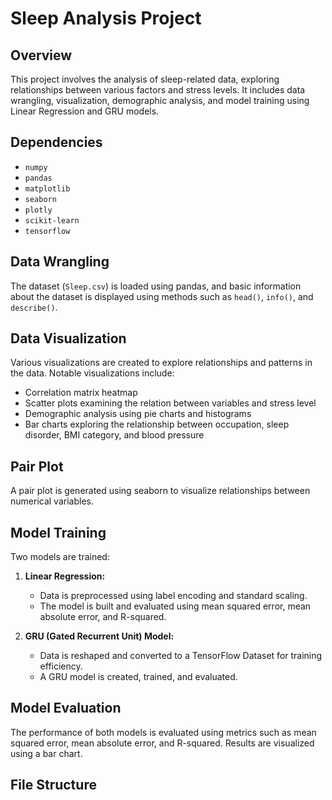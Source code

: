 # Sleep Analysis Project

## Overview

This project involves the analysis of sleep-related data, exploring relationships between various factors and stress levels. It includes data wrangling, visualization, demographic analysis, and model training using Linear Regression and GRU models.

## Dependencies

- `numpy`
- `pandas`
- `matplotlib`
- `seaborn`
- `plotly`
- `scikit-learn`
- `tensorflow`

## Data Wrangling

The dataset (`Sleep.csv`) is loaded using pandas, and basic information about the dataset is displayed using methods such as `head()`, `info()`, and `describe()`.

## Data Visualization

Various visualizations are created to explore relationships and patterns in the data. Notable visualizations include:

- Correlation matrix heatmap
- Scatter plots examining the relation between variables and stress level
- Demographic analysis using pie charts and histograms
- Bar charts exploring the relationship between occupation, sleep disorder, BMI category, and blood pressure

## Pair Plot

A pair plot is generated using seaborn to visualize relationships between numerical variables.

## Model Training

Two models are trained:

1. **Linear Regression:**
   - Data is preprocessed using label encoding and standard scaling.
   - The model is built and evaluated using mean squared error, mean absolute error, and R-squared.

2. **GRU (Gated Recurrent Unit) Model:**
   - Data is reshaped and converted to a TensorFlow Dataset for training efficiency.
   - A GRU model is created, trained, and evaluated.

## Model Evaluation

The performance of both models is evaluated using metrics such as mean squared error, mean absolute error, and R-squared. Results are visualized using a bar chart.

## File Structure

